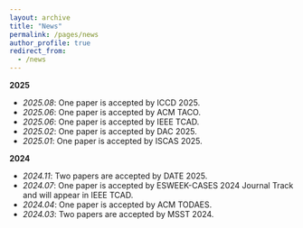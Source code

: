 ```yaml
---
layout: archive
title: "News"
permalink: /pages/news
author_profile: true
redirect_from:
  - /news
---
```


<B>2025</B>
- *2025.08*: One paper is accepted by ICCD 2025.
- *2025.06*: One paper is accepted by ACM TACO.
- *2025.06*: One paper is accepted by IEEE TCAD.
- *2025.02*: One paper is accepted by DAC 2025.
- *2025.01*: One paper is accepted by ISCAS 2025.

<B>2024</B>
- *2024.11*: Two papers are accepted by DATE 2025.
- *2024.07*: One paper is accepted by ESWEEK-CASES 2024 Journal Track and will appear in IEEE TCAD.
- *2024.04*: One paper is accepted by ACM TODAES.
- *2024.03*: Two papers are accepted by MSST 2024.
